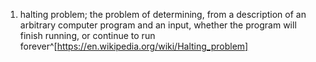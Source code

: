 1. halting problem; the problem of determining, from a description of an arbitrary computer program and an input, whether the program will finish running, or continue to run forever^[https://en.wikipedia.org/wiki/Halting_problem]